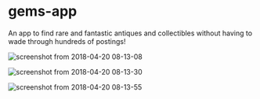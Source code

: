 # gems-app

An app to find rare and fantastic antiques and collectibles without having to wade through hundreds of postings!

![screenshot from 2018-04-20 08-13-08](https://user-images.githubusercontent.com/30608422/39056342-ad798a20-4473-11e8-8fa2-9c04a424fafd.png)

![screenshot from 2018-04-20 08-13-30](https://user-images.githubusercontent.com/30608422/39056358-b56e5878-4473-11e8-9006-b95fda294140.png)

![screenshot from 2018-04-20 08-13-55](https://user-images.githubusercontent.com/30608422/39056361-b865fc98-4473-11e8-96af-06f220564e82.png)

